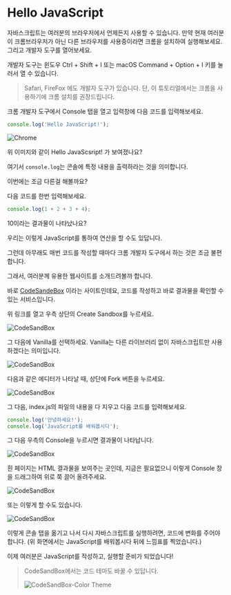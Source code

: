 # Hello JavaScript

자바스크립트는 여러분의 브라우저에서 언제든지 사용할 수 있습니다. 만약 현재 여러분이 크롬브라우저가 아닌 다른 브라우저를 사용중이라면 크롬을 설치하여 실행해보세요. 그리고 개발자 도구를 열어보세요. 

개발자 도구는 윈도우 Ctrl + Shift + I 또는 macOS Command + Option + I 키를 눌러서 열 수 있습니다. 

> Safari, FireFox 에도 개발자 도구가 있습니다. 단, 이 튜토리얼에서는 크롬을 사용하기에 크롬 설치를 권장드립니다. 

크롬 개발자 도구에서 Console 탭을 열고 입력창에 다음 코드를 입력해보세요.

```javascript
console.log('Hello JavaScript!');
```

![Chrome](https://i.imgur.com/xA2b56x.png)

위 이미지와 같이 Hello JavaScsript! 가 보여졌나요?

여기서 `console.log`는 콘솔에 특정 내용을 출력하라는 것을 의미합니다. 

이번에는 조금 다른걸 해볼까요?

다음 코드를 한번 입력해보세요. 

```javascript
console.log(1 + 2 + 3 + 4);
```

10이라는 결과물이 나타났나요?

우리는 이렇게 JavaScript를 통하여 연산을 할 수도 있답니다. 

그런데 아무래도 매번 코드를 작성할 때마다 크롬 개발자 도구에서 하는 것은 조금 불편합니다. 

그래서, 여러분께 유용한 웹사이트를 소개드려볼까 합니다. 

바로 [CodeSandeBox](https://codesandbox.io/) 이라는 사이트인데요, 코드를 작성하고 바로 결과물을 확인할 수 있는 서비스입니다. 

위 링크를 열고 우측 상단의 Create Sandbox를 누르세요.

![CodeSandBox](https://i.imgur.com/a0xc3s2.png)

그 다음에 Vanilla를 선택하세요. Vanilla는 다른 라이브러리 없이 자바스크립트만 사용하겠다는 의미입니다. 

![CodeSandBox](https://i.imgur.com/rmGGFI1.png)

다음과 같은 에디터가 나타날 때, 상단에 Fork 버튼을 누르세요. 

![CodeSandBox](https://i.imgur.com/QcpNUR9.png)

그 다음, index.js의 파일의 내용을 다 지우고 다음 코드를 입력해보세요. 

```javascript
console.log('안녕하세요!');
console.log('JavaScript를 배워봅시다');
```

그 다음 우측의 Console을 누르시면 결과물이 나타납니다. 

![CodeSandBox](https://i.imgur.com/QPqvmW8.png)

흰 페이지는 HTML 결과물을 보여주는 곳인데, 지금은 필요없으니 이렇게 Console 창을 드래그하여 위로 쭉 끌어 올려주세요. 

![CodeSandBox](https://i.imgur.com/g3NRbuj.gif)

또는 이렇게 할 수도 있습니다. 

![CodeSandBox](https://i.imgur.com/TAjKRUv.gif)

이렇게 콘솔 탭을 옮기고 나서 다시 자바스크립트를 실행하려면, 코드에 변화를 주어야 합니다. (위 화면에서는 JavaScript를 배워봅시다 뒤에 느낌표를 찍었습니다.)

이제 여러분은 JavaScript를 작성하고, 실행할 준비가 되었습니다!

> CodeSandBox에서는 코드 테마도 바꿀 수 있답니다. 
>
> ![CodeSandBox-Color Theme](https://i.imgur.com/DHETwEp.png)